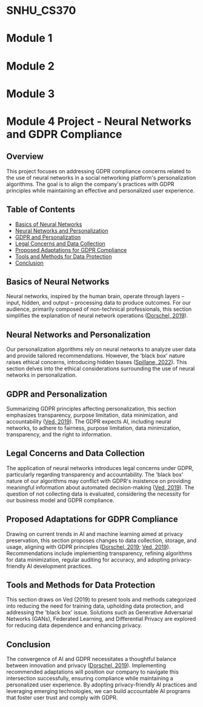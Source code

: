 # SNHU_CS370

# Module 1
# Module 2
# Module 3


# Module 4 Project - Neural Networks and GDPR Compliance

## Overview

This project focuses on addressing GDPR compliance concerns related to the use of neural networks in a social networking platform's personalization algorithms. The goal is to align the company's practices with GDPR principles while maintaining an effective and personalized user experience.

## Table of Contents

- [Basics of Neural Networks](#basics-of-neural-networks)
- [Neural Networks and Personalization](#neural-networks-and-personalization)
- [GDPR and Personalization](#gdpr-and-personalization)
- [Legal Concerns and Data Collection](#legal-concerns-and-data-collection)
- [Proposed Adaptations for GDPR Compliance](#proposed-adaptations-for-gdpr-compliance)
- [Tools and Methods for Data Protection](#tools-and-methods-for-data-protection)
- [Conclusion](#conclusion)

## Basics of Neural Networks

Neural networks, inspired by the human brain, operate through layers – input, hidden, and output – processing data to produce outcomes. For our audience, primarily composed of non-technical professionals, this section simplifies the explanation of neural network operations ([Dorschel, 2019](https://medium.com/luminovo/data-privacy-in-machine-learning-a-technical-deep-dive-f7f0365b1d60)).

## Neural Networks and Personalization

Our personalization algorithms rely on neural networks to analyze user data and provide tailored recommendations. However, the 'black box' nature raises ethical concerns, introducing hidden biases ([Spillane, 2022](https://www.business2community.com/customer-experience/how-gdpr-can-undermine-personalization-and-user-experience-02108269)). This section delves into the ethical considerations surrounding the use of neural networks in personalization.

## GDPR and Personalization

Summarizing GDPR principles affecting personalization, this section emphasizes transparency, purpose limitation, data minimization, and accountability ([Ved, 2019](https://techgdpr.com/blog/develop-artificial-intelligence-ai-gdpr-friendly/)). The GDPR expects AI, including neural networks, to adhere to fairness, purpose limitation, data minimization, transparency, and the right to information.

## Legal Concerns and Data Collection

The application of neural networks introduces legal concerns under GDPR, particularly regarding transparency and accountability. The 'black box' nature of our algorithms may conflict with GDPR's insistence on providing meaningful information about automated decision-making ([Ved, 2019](https://techgdpr.com/blog/develop-artificial-intelligence-ai-gdpr-friendly/)). The question of not collecting data is evaluated, considering the necessity for our business model and GDPR compliance.

## Proposed Adaptations for GDPR Compliance

Drawing on current trends in AI and machine learning aimed at privacy preservation, this section proposes changes to data collection, storage, and usage, aligning with GDPR principles ([Dorschel, 2019](https://medium.com/luminovo/data-privacy-in-machine-learning-a-technical-deep-dive-f7f0365b1d60); [Ved, 2019](https://techgdpr.com/blog/develop-artificial-intelligence-ai-gdpr-friendly/)). Recommendations include implementing transparency, refining algorithms for data minimization, regular auditing for accuracy, and adopting privacy-friendly AI development practices.

## Tools and Methods for Data Protection

This section draws on Ved (2019) to present tools and methods categorized into reducing the need for training data, upholding data protection, and addressing the 'black box' issue. Solutions such as Generative Adversarial Networks (GANs), Federated Learning, and Differential Privacy are explored for reducing data dependence and enhancing privacy.

## Conclusion

The convergence of AI and GDPR necessitates a thoughtful balance between innovation and privacy ([Dorschel, 2019](https://medium.com/luminovo/data-privacy-in-machine-learning-a-technical-deep-dive-f7f0365b1d60)). Implementing recommended adaptations will position our company to navigate this intersection successfully, ensuring compliance while maintaining a personalized user experience. By adopting privacy-friendly AI practices and leveraging emerging technologies, we can build accountable AI programs that foster user trust and comply with GDPR.
